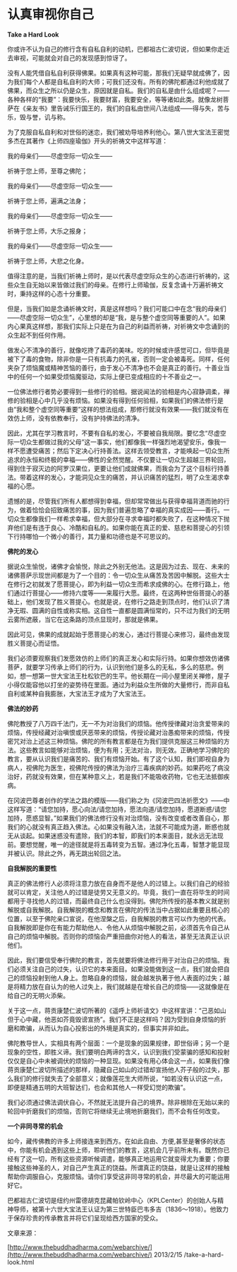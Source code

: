 # 认真审视你自己

**Take a Hard Look**

你或许不认为自己的修行含有自私自利的动机，巴都祖古仁波切说，但如果你走近去审视，可能就会对自己的发现感到惊讶了。

没有人能凭借自私自利获得佛果。如果真有这种可能，那我们无疑早就成佛了，因为我们每个人都是自私自利的大师；可我们还没有。所有的佛陀都通过利他成就了佛果，而众生之所以仍是众生，原因就是自私。我们的自私是由什么组成呢？——各种各样的“我要”：我要快乐，我要财富，我要安全，等等诸如此类。就像龙树菩萨在《亲友书》里告诫乐行国王的，我们的自私由世间八法组成——得与失，苦与乐，毁与誉，讥与称。

为了克服自私自利和对世俗的迷恋，我们被劝导培养利他心。第八世大宝法王密觉多杰在其著作《上师四座瑜伽》开头的祈祷文中这样写道：

我的母亲们——尽虚空际一切众生——

祈祷于您上师，至尊之佛陀；

我的母亲们——尽虚空际一切众生——

祈祷于您上师，遍满之法身；

我的母亲们——尽虚空际一切众生——

祈祷于您上师，大乐之报身；

我的母亲们——尽虚空际一切众生——

祈祷于您上师，大悲之化身。

值得注意的是，当我们祈祷上师时，是以代表尽虚空际众生的心态进行祈祷的，这些众生自无始以来皆做过我们的母亲。在修行上师瑜伽，反复念诵十万遍祈祷文时，秉持这样的心态十分重要。

但是，当我们如是念诵祈祷文时，真是这样想吗？我们可能口中在念“我的母亲们——尽虚空际一切众生”，心里想的却是“我，是与整个虚空同等重要的人”。如果内心果真这样想，那我们实际上只是在为自己的利益而祈祷，对祈祷文中念诵到的众生起不到任何作用。

做发心不清净的善行，就像吃搀了毒药的美味。吃的时候或许感觉可口，但毕竟是被下了毒的食物，除非你是一只有抗毒力的孔雀，否则一定会被毒死。同样，任何夹杂了烦恼魔或精神苦恼的善行，由于发心不清净也不会是真正的善行。十善业当中的任何一个如果受烦恼魔驱动，实际上便已变成相应的十不善业之一。

一位佛法修行者势必要得到一些修行的验相。据说闻法的验相是内心寂静调柔，禅修的验相是心中几乎没有烦恼。如果没有得到任何验相，如果我们的佛法修行是由“我和整个虚空同等重要”这样的想法组成，那修行就没有效果——我们就没有在效仿上师，没有依教奉行，没有护持佛法的清净。

因此，尤其在学习教言时，不要有自私的发心，不要被自我局限。要忆念“尽虚空际一切众生都做过我的父母”这一事实，他们都像我一样强烈地渴望安乐，像我一样不愿遭受痛苦；然后下定决心行持善法。这样去领受教言，才能唤起一切众生所追求的永恒和终极的幸福——佛性的全然觉醒。不仅要让一切众生超越三界轮回，得到住于寂灭边的阿罗汉果位，更要让他们成就佛果，而我会为了这个目标行持善法。带着这样的发心，才能洞见众生的痛苦，并认识痛苦的猛烈，明了众生渴求幸福的心愿。

遗憾的是，尽管我们所有人都想得到幸福，但却常常做出与获得幸福背道而驰的行为，做着恰恰会招致痛苦的事，因为我们普遍忽略了幸福的真实成因——善行。一切众生都像我们一样希求幸福，但大部分在寻求幸福时都失败了，在这种情况下抛弃他们是有违于良心、冷酷和自私的。如果你能在真正的爱、慈悲和菩提心的引领下行持哪怕一个微小的善行，其力量和功德也是不可思议的。

**佛陀的发心**

据说众生愉悦，诸佛才会愉悦，除此之外别无他法。这是因为过去、现在、未来的诸佛菩萨示现世间都是为了一个目的：令一切众生从痛苦及苦因中解脱。这些大士在修行之初就发了愿菩提心，即为利益一切众生而希求成佛的心。在修行路上，他们通过行菩提心——修持六度等——来履行大愿。最终，在这两种世俗菩提心的基础上，他们发现了胜义菩提心。也就是说，在修行之路走到顶点时，他们认识了清净无瑕、圆满的自性或称实相。这自性一直都是圆满恒常的，只不过为我们的无明云雾所遮蔽，当它在这条路的顶点显现时，那就是佛果。

因此可见，佛果的成就起始于愿菩提心的发心，通过行菩提心来修习，最终由发现胜义菩提心而证悟。

我们必须要观察我们发愿效仿的上师们的真正发心和实际行持。如果你想效仿诸佛菩萨，就要学习传承上师们的行为，认识到他们是多么的无私，多么的慈悲。例如，想一想第一世大宝法王杜松钦巴的生平。他长期在一间小屋里闭关禅修，屋子小得仅能容他以打坐的姿势待在里面。通过为利益众生所做的大量修行，而非自私自利或某种自我膨胀，大宝法王才成为了大宝法王。

**佛法的妙药**

佛陀教授了八万四千法门，无一不为对治我们的烦恼。他传授律藏对治贪爱带来的烦恼，传授经藏对治嗔恨或厌恶带来的烦恼，传授论藏对治愚痴带来的烦恼，传授密咒对治上述这三种烦恼。佛陀的所有教言都是在为我们提供克服这三种烦恼的方法。这些教言如能够对治烦恼，便为有用；无法对治，则无效。正确地学习佛陀的教言，要从认识我们是痛苦的、我们有烦恼开始。有了这个认知，我们即视自身为病人，视佛陀为医生，视佛陀传授的佛法为治疗三毒疾病的妙药。如果药吃了病没治好，药就没有效果，但在某种意义上，若是我们不能吸收药物，它也无法抵御疾病。

在冈波巴尊者创作的学法之路的模版——我们称之为《冈波巴四法祈愿文》——中这样写道：“请您加持，愿心向法/请您加持，愿法向道/请您加持，愿道断惑/请您加持，愿惑显智。”如果我们的佛法修行没有对治烦恼，没有改变或者改善自心，那我们的心就没有真正趋入佛法。心如果没有融入法，法就不可能成为道，断惑也就无从谈起。如果迷惑没有遣除，我们的本智，即我们的本来面目，就永远无法现前。要想觉醒，唯一的途径就是将五毒转变为五智。通过净化五毒，智慧才能显现并被认识。除此之外，再无跳出轮回之法。

**自我解脱的重要性**

真正的佛法修行人必须将注意力放在自身而不是他人的过错上。以我们自己的经验就可以肯定，关注他人的过错是徒劳又无意义的。毕竟，我们一直在将毕生的时间都用于寻找他人的过错，而最终自己什么也没得到。佛陀所传授的基本教义就是别解脱或自我解脱。自我解脱的概念和教言在佛陀的传法当中占据如此重要且核心的位置，以至于佛陀亲口宣说，在他涅槃之后，自我解脱的教言可以作为他的代表。自我解脱即是你在有能力帮助他人、令他人从烦恼中解脱之前，必须首先令自己从自己的烦恼中解脱。否则你的烦恼会严重扭曲你对他人的看法，甚至无法真正认识他们。

因此，我们要信受奉行佛陀的教言，首先就要将佛法修行用于对治自己的烦恼。我们必须关注自己的过失，认识它的本来面目。如果没能做到这一点，我们就会把自己的烦恼投射到他人身上。忽略自身的烦恼，就会越发执著于他人表面的过失；越是将精力放在自认为的他人过失上，我们就越是在增长自己的烦恼——这就像是在给自己的无明火添柴。

关于这一点，蒋贡康楚仁波切所著的《遥呼上师祈请文》中这样宣讲：“己恶如山但于心中藏，他恶如芥竟毁谤宣扬”。我们不正是这样吗？因为受到自身烦恼的折磨和欺骗，从而认为自心投影出的外境是真实的，但事实并非如此。

佛陀教导世人，实相具有两个层面：一个是现象的因果规律，即世俗谛；另一个是现象的空性，即胜义谛。我们要明白两谛的含义，认识到我们受蒙骗的感知和投射仅仅是自心中未被调伏的烦恼的一种显现。如果没有用心体会这一点，如果我们像蒋贡康楚仁波切所描述的那样，隐藏自己如山的过错却宣扬他人芥子般的过失，那么我们的修行就失去了全部意义；就像莲花生大师所说，“如若没有认识这一点，即便是精通五明的大班智达们，也会和其他人一样受幻觉的欺骗”。

我们必须通过佛法调伏自心，不然就无法提升自己的境界。除非根除在无始以来的轮回中折磨我们的烦恼，否则它将继续无止境地折磨我们，而不会有任何改变。

**一个非同寻常的机会**

如今，藏传佛教的许多上师接连来到西方。在如此自由、方便,甚至是奢侈的状态中，你能有机会遇到这些上师，聆听他们的教言，这机会几乎前所未有。既然你已经有了这一切，所有这些资源听候调遣，能够真正地运用它就变得尤为重要；你要接触这些神圣的人，对自己产生真正的饶益。所谓真正的饶益，就是让这样的接触帮助你调服自心，克服烦恼。请你们享受这非同寻常的机会，并尽最大的可能运用好它。

巴都祖古仁波切是纽约州雷德胡克昆藏帕钦岭中心（KPLCenter）的创始人与精神导师，被第十六世大宝法王认证为第三世特臣巴韦多吉（1836～1918）。他致力于保存珍贵的传承教言并将它们呈现给西方国家的受众。

文章来源：

[http://www.thebuddhadharma.com/webarchive/](http://www.thebuddhadharma.com/webarchive/) 2013/2/15 /take-a-hard-look.html

